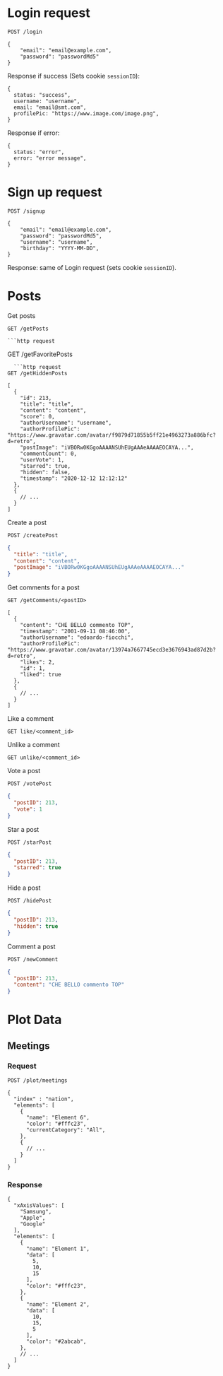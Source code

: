 # Login request


```http request
POST /login

{
    "email": "email@example.com",
    "password": "passwordMd5"
}
```

Response if success (Sets cookie `sessionID`):
```json5
{
  status: "success",
  username: "username",
  email: "email@smt.com",
  profilePic: "https://www.image.com/image.png",
}
```
Response if error:
```json5
{
  status: "error",
  error: "error message",
}
```



# Sign up request

```http request
POST /signup

{
    "email": "email@example.com",
    "password": "passwordMd5",
    "username": "username",
    "birthday": "YYYY-MM-DD",
}
```

Response: same of Login request (sets cookie `sessionID`).


# Posts

Get posts 

  ```http request
  GET /getPosts
  ```
    ```http request
  GET /getFavoritePosts
  ```
    ```http request
  GET /getHiddenPosts
  ```

  ```json5
  [
    {
      "id": 213,
      "title": "title",
      "content": "content",
      "score": 0,
      "authorUsername": "username",
      "authorProfilePic": "https://www.gravatar.com/avatar/f9879d71855b5ff21e4963273a886bfc?d=retro",
      "postImage": "iVBORw0KGgoAAAANSUhEUgAAAeAAAAEOCAYA...",
      "commentCount": 0,
      "userVote": 1,
      "starred": true,
      "hidden": false,
      "timestamp": "2020-12-12 12:12:12"
    },
    {
      // ...
    }
  ]
  ```

Create a post

  ```http request
  POST /createPost
  ```

  ```json
  {
    "title": "title",
    "content": "content",
    "postImage": "iVBORw0KGgoAAAANSUhEUgAAAeAAAAEOCAYA..."
  }
  ```

Get comments for a post

```http request
GET /getComments/<postID>
```

```json5
[
  {
    "content": "CHE BELLO commento TOP",
    "timestamp": "2001-09-11 08:46:00",
    "authorUsername": "edoardo-fiocchi",
    "authorProfilePic": "https://www.gravatar.com/avatar/13974a7667745ecd3e3676943ad87d2b?d=retro",
    "likes": 2,
    "id": 1,
    "liked": true
  },
  {
    // ...
  }
]
```

Like a comment

  ```http request
  GET like/<comment_id>
  ```

Unlike a comment

  ```http request
  GET unlike/<comment_id>
  ```


Vote a post

  ```http request
  POST /votePost
  ```

  ```json
  {
    "postID": 213,
    "vote": 1
  }
  ```

Star a post

  ```http request
  POST /starPost
  ```

  ```json
  {
    "postID": 213,
    "starred": true
  }
  ```

Hide a post
  
  ```http request
  POST /hidePost
  ```
  
  ```json
  {
    "postID": 213,
    "hidden": true
  }
  ```

Comment a post

  ```http request
  POST /newComment
  ```

  ```json
  {
    "postID": 213,
    "content": "CHE BELLO commento TOP"
  }
  ```

# Plot Data

## Meetings

### Request

```http request
POST /plot/meetings
```

```json5
{
  "index" : "nation",
  "elements": [
    {
      "name": "Element 6",
      "color": "#fffc23",
      "currentCategory": "All",
    },
    {
      // ...
    }
  ]
}
```

### Response

```json5
{
  "xAxisValues": [
    "Samsung",
    "Apple",
    "Google"
  ],
  "elements": [
    {
      "name": "Element 1",
      "data": [
        5,
        10,
        15
      ],
      "color": "#fffc23",
    },
    {
      "name": "Element 2",
      "data": [
        10,
        15,
        5
      ],
      "color": "#2abcab",
    },
    // ...
  ]
}
```
